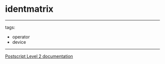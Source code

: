 # identmatrix

---
tags:

- operator
- device

---

[Postscript Level 2 documentation](https://hepunx.rl.ac.uk/~adye/psdocs/ref/PSL2i.html#identmatrix)
